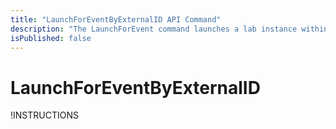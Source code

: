 ```yaml
---
title: "LaunchForEventByExternalID API Command"
description: "The LaunchForEvent command launches a lab instance within an event by external ID."
isPublished: false
---
```


# LaunchForEventByExternalID

!INSTRUCTIONS[](https://raw.githubusercontent.com/LearnOnDemandSystems/docs/master/lod/lod-api/api-deprecate-message.md)

